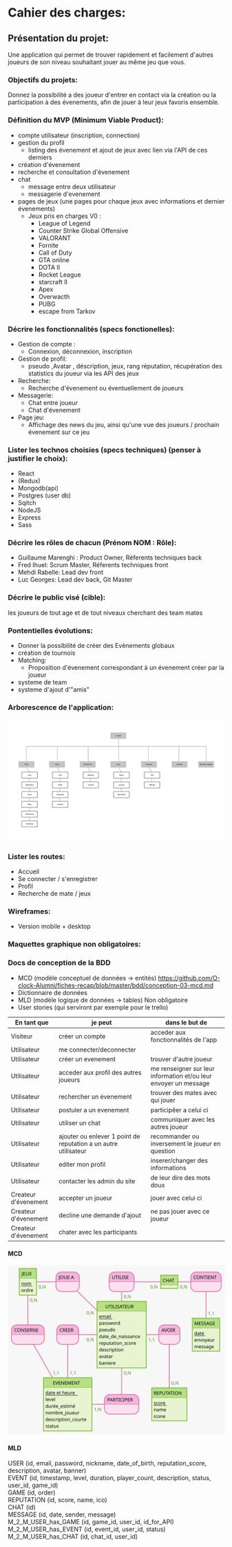 # Cahier des charges:

## Présentation du projet:

Une application qui permet de trouver rapidement et facilement d'autres joueurs de son niveau souhaitant jouer au même jeu que vous.

### Objectifs du projets:

Donnez la possibilité a des joueur d'entrer en contact via la création ou la participation à des évenements, afin de jouer à leur jeux favoris ensemble.

### Définition du MVP (Minimum Viable Product):

- compte utilisateur (inscription, connection)
- gestion du profil
  - listing des évenement et ajout de jeux avec lien via l'API de ces derniers
- création d'évenement
- recherche et consultation d'évenement
- chat 
  - message entre deux utilisateur
  - messagerie d'evenement  
- pages de jeux (une pages pour chaque jeux avec informations et dernier évenements)
  - Jeux pris en charges V0 :
    - League of Legend
    - Counter Strike Global Offensive
    - VALORANT
    - Fornite
    - Call of Duty
    - GTA online
    - DOTA II  
    - Rocket League
    - starcraft II
    - Apex
    - Overwacth
    - PUBG 
    - escape from Tarkov

### Décrire les fonctionnalités (specs fonctionelles):

- Gestion de compte :
  - Connexion, déconnexion, inscription  
- Gestion de profil:
  - pseudo ,Avatar , déscription, jeux, rang réputation,  récupération des statistics du joueur via les API des jeux
- Recherche:
  - Recherche d'évenement ou éventuellement de joueurs
- Messagerie: 
  - Chat entre joueur 
  - Chat d'évenement
- Page jeu:
  - Affichage des news du jeu, ainsi qu'une vue des joueurs / prochain évenement sur ce jeu


### Lister les technos choisies (specs techniques) (penser à justifier le choix):

- React
- (Redux)
- Mongodb(api)
- Postgres (user db)
- Sqitch
- NodeJS
- Express
- Sass


### Décrire les rôles de chacun (Prénom NOM : Rôle):

- Guillaume Marenghi : Product Owner, Réferents techniques back
- Fred Ihuel: Scrum Master, Réferents techniques front  
- Mehdi Rabelle: Lead dev front
- Luc Georges: Lead dev back, Git Master


### Décrire le public visé (cible):

les joueurs de tout age et de tout niveaux cherchant des team mates

### Pontentielles évolutions:

- Donner la possibilité de créer des Evènements globaux
- création de tournois
- Matching:
  - Proposition d'évenement correspondant à un évenement créer par la joueur
- systeme de team
- systeme d'ajout d'"amis"

### Arborescence de l'application:

![](./ressources/Arborescence_playTogether.png)

### Lister les routes:

- Accueil
- Se connecter / s'enregistrer
- Profil
- Recherche de mate / jeux 

### Wireframes:

- Version mobile + desktop

### Maquettes graphique non obligatoires:

### Docs de conception de la BDD

- MCD (modèle conceptuel de données -> entités) https://github.com/O-clock-Alumni/fiches-recap/blob/master/bdd/conception-03-mcd.md
- Dictionnaire de données
- MLD (modèle logique de données -> tables) Non obligatoire
- User stories (qui serviront par exemple pour le trello)  
  
| En tant que | je peut | dans le but de |
| ----------- | ------| --------------|
| Visiteur | créer un compte | acceder aux fonctionnalités de l'app |
| Utilisateur | me connecter/deconnecter ||
| Utilisateur | créer un evenement| trouver d'autre joueur|
| Utilisateur | acceder aux profil des autres joueurs | me renseigner sur leur information et/ou leur envoyer un message|
| Utilisateur | rechercher un évenement | trouver des mates avec qui jouer |
| Utilisateur | postuler a un evenement | participêer a celui ci |
| Utilisateur | utiliser un chat | communiquer avec les autres joueur |
| Utilisateur | ajouter ou enlever 1 point de reputation a un autre utilisateur | recommander ou inversement le joueur en question |
| Utilisateur | editer mon profil | inserer/changer des informations |
| Utilisateur | contacter les admin du site | de leur dire des mots doux |
| Createur d'évenement | accepter un joueur | jouer avec celui ci |
| Createur d'évenement | decline une demande d'ajout | ne pas jouer avec ce joueur |
| Createur d'évenement | chater avec les participants | |


#### MCD

![](./mcd/Utilisateurs.svg)

#### MLD

USER (id, email, password, nickname, date_of_birth, reputation_score, description, avatar, banner)  
EVENT (id, timestamp, level, duration, player_count, description, status, user_id, game_id)  
GAME (id, order)  
REPUTATION (id, score, name, ico)  
CHAT (id)  
MESSAGE (id, date, sender, message)  
M_2_M_USER_has_GAME (id, game_id, user_id, id_for_API)  
M_2_M_USER_has_EVENT (id, event_id, user_id, status)  
M_2_M_USER_has_CHAT (id, chat_id, user_id)  
